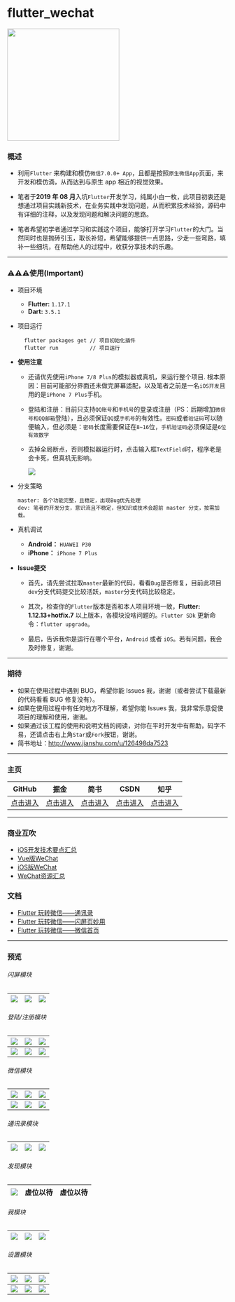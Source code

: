# flutter_wechat

<img src="https://github.com/CoderMikeHe/WeChat_Resource/blob/master/snapshots/logo.png" width="256px" height="256px" />

### 概述

- 利用`Flutter` 来构建和模仿`微信7.0.0+ App`，且都是按照`原生微信App`页面，来开发和模仿滴，从而达到与原生 app 相近的视觉效果。

- 笔者于**2019 年 08 月**入坑`Flutter`开发学习，纯属小白一枚，此项目初衷还是想通过项目实践新技术，在业务实践中发现问题，从而积累技术经验，源码中有详细的注释，以及发现问题和解决问题的思路。

- 笔者希望初学者通过学习和实践这个项目，能够打开学习`Flutter`的大门。当然同时也是抛砖引玉，取长补短，希望能够提供一点思路，少走一些弯路，填补一些细坑，在帮助他人的过程中，收获分享技术的乐趣。

---

### ⚠️⚠️⚠️使用(Important)
-  项目环境
	+ **Flutter:**  ` 1.17.1 `
	+ **Dart:**  `3.5.1`

- 项目运行

  ```
	flutter packages get // 项目初始化插件 
	flutter run          // 项目运行
  ```
  

- **使用注意**

  - 还请优先使用`iPhone 7/8 Plus`的模拟器或真机，来运行整个项目. 根本原因：目前可能部分界面还未做完屏幕适配，以及笔者之前是一名`iOS开发`且用的是`iPhone 7 Plus`手机。

  - 登陆和注册：目前只支持`QQ账号`和`手机号`的登录或注册（PS：后期增加`微信号和QQ邮箱`登陆），且必须保证`QQ`或`手机号`的有效性。`密码`或者`验证码`可以随便输入，但必须是：`密码`长度需要保证在`8~16`位，`手机验证码`必须保证是`6位有效数字`
  
  - 去掉全局断点，否则模拟器运行时，点击输入框`TextField`时，程序老是会卡死，但真机无影响。
  
	![](./snapshots/exception.png)

- 分支策略

	```
	master: 各个功能完整，且稳定，出现Bug优先处理
	dev: 笔者的开发分支，意识流且不稳定，但知识或技术会超前 master 分支，按需加载。
	``` 
- 真机调试
	+ **Android：**  `HUAWEI P30`
	+ **iPhone：**  `iPhone 7 Plus`

- **Issue提交**
	+ 首先，请先尝试拉取`master`最新的代码，看看`Bug`是否修复，目前此项目`dev`分支代码提交比较活跃，`master`分支代码比较稳定。
	
	+ 其次，检查你的`Flutter`版本是否和本人项目环境一致，**Flutter:  1.12.13+hotfix.7** 以上版本，各模块没啥问题的。`Flutter SDk` 更新命令：`flutter upgrade`。

	+ 最后，告诉我你是运行在哪个平台，`Android` 或者 `iOS`。若有问题，我会及时修复，谢谢。

---


### 期待

- 如果在使用过程中遇到 BUG，希望你能 Issues 我，谢谢（或者尝试下载最新的代码看看 BUG 修复没有）。
- 如果在使用过程中有任何地方不理解，希望你能 Issues 我，我非常乐意促使项目的理解和使用，谢谢。
- 如果通过该工程的使用和说明文档的阅读，对你在平时开发中有帮助，码字不易，还请点击右上角`Star`或`Fork`按钮，谢谢。
- 简书地址：<http://www.jianshu.com/u/126498da7523>

---

### 主页

|                   GitHub                   |                            掘金                             |                        简书                        |                     CSDN                     | 知乎                                                 |
| :----------------------------------------: | :---------------------------------------------------------: | :------------------------------------------------: | :------------------------------------------: | ---------------------------------------------------- |
| [点击进入](https://github.com/CoderMikeHe) | [点击进入](https://juejin.im/user/59128ee21b69e6006868d639) | [点击进入](https://www.jianshu.com/u/126498da7523) | [点击进入](https://blog.csdn.net/u011581932) | [点击进入](https://www.zhihu.com/people/codermikehe) |

---

### 商业互吹

- [iOS开发技术要点汇总](https://github.com/CoderMikeHe/MHDevelopExample_Objective_C)
- [Vue版WeChat](https://github.com/CoderMikeHe/vue-wechat)
- [iOS版WeChat](https://github.com/CoderMikeHe/WeChat)
- [WeChat资源汇总](https://github.com/CoderMikeHe/WeChat_Resource)

### 文档

- [Flutter 玩转微信——通讯录](https://www.jianshu.com/p/8d136f31b8a2)
- [Flutter 玩转微信——闪屏页妙用](https://www.jianshu.com/p/e2dcd0e8e04d)
- [Flutter 玩转微信——微信首页](https://www.jianshu.com/p/50eb989a8c49)

---

### 预览

###### 闪屏模块

| ![](https://github.com/CoderMikeHe/WeChat_Resource/blob/master/snapshots/splash/splash_page_0.png) | ![](https://github.com/CoderMikeHe/WeChat_Resource/blob/master/snapshots/splash/splash_page_1.png) | ![](https://github.com/CoderMikeHe/WeChat_Resource/blob/master/snapshots/splash/splash_page_2.png) |
| :------------------------------------------------------------------------------------------------: | :------------------------------------------------------------------------------------------------: | :------------------------------------------------------------------------------------------------: |


###### 登陆/注册模块

|    ![](https://github.com/CoderMikeHe/WeChat_Resource/blob/master/snapshots/login/login_page.png)    |   ![](https://github.com/CoderMikeHe/WeChat_Resource/blob/master/snapshots/login/register_page.png)    |   ![](https://github.com/CoderMikeHe/WeChat_Resource/blob/master/snapshots/login/other_login_page.png)   |
| :--------------------------------------------------------------------------------------------------: | :----------------------------------------------------------------------------------------------------: | :------------------------------------------------------------------------------------------------------: |
| ![](https://github.com/CoderMikeHe/WeChat_Resource/blob/master/snapshots/login/phone_login_page.png) | ![](https://github.com/CoderMikeHe/WeChat_Resource/blob/master/snapshots/login/current_login_page.png) | ![](https://github.com/CoderMikeHe/WeChat_Resource/blob/master/snapshots/login/language_picker_page.png) |

###### 微信模块

| ![](https://github.com/CoderMikeHe/WeChat_Resource/blob/master/snapshots/mainframe/mainframe_page_0.png) | ![](https://github.com/CoderMikeHe/WeChat_Resource/blob/master/snapshots/mainframe/mainframe_page_1.png) | ![](https://github.com/CoderMikeHe/WeChat_Resource/blob/master/snapshots/mainframe/mainframe_page_2.png) |
| :------------------------------------------------------------------------------------------------------: | :------: | :------: |
| ![](https://github.com/CoderMikeHe/WeChat_Resource/blob/master/snapshots/mainframe/mainframe_page_3.png) | ![](https://github.com/CoderMikeHe/WeChat_Resource/blob/master/gif/mainframe/mainframe_page.gif)                     | ![](https://github.com/CoderMikeHe/WeChat_Resource/blob/master/snapshots/mainframe/mainframe_page_4.png)    

###### 通讯录模块

| ![](https://github.com/CoderMikeHe/WeChat_Resource/blob/master/snapshots/contacts/contacts_page_0.png) | ![](https://github.com/CoderMikeHe/WeChat_Resource/blob/master/snapshots/contacts/contacts_page_1.png) | ![](https://github.com/CoderMikeHe/WeChat_Resource/blob/master/snapshots/contacts/contacts_page_2.png) |
| :----------------------------------------------------------------------------------------------------: | :----------------------------------------------------------------------------------------------------: | :----------------------------------------------------------------------------------------------------: |


###### 发现模块

| ![](https://github.com/CoderMikeHe/WeChat_Resource/blob/master/snapshots/discover/discover_page_0.png) | 虚位以待 | 虚位以待 |
| :----------------------------------------------------------------------------------------------------: | :------: | :------: |


###### 我模块

| ![](https://github.com/CoderMikeHe/WeChat_Resource/blob/master/snapshots/profile/profile_page_0.png) | ![](https://github.com/CoderMikeHe/WeChat_Resource/blob/master/snapshots/profile/user_info_page.png) | ![](https://github.com/CoderMikeHe/WeChat_Resource/blob/master/snapshots/profile/more_info_page.png) |
| :--------------------------------------------------------------------------------------------------: | :--------------------------------------------------------------------------------------------------: | :--------------------------------------------------------------------------------------------------: |


###### 设置模块

| ![](https://github.com/CoderMikeHe/WeChat_Resource/blob/master/snapshots/setting/setting_page.png)  | ![](https://github.com/CoderMikeHe/WeChat_Resource/blob/master/snapshots/setting/account_security_page.png) | ![](https://github.com/CoderMikeHe/WeChat_Resource/blob/master/snapshots/setting/message_notify_page.png) |
| :-------------------------------------------------------------------------------------------------: | :---------------------------------------------------------------------------------------------------------: | :-------------------------------------------------------------------------------------------------------: |
| ![](https://github.com/CoderMikeHe/WeChat_Resource/blob/master/snapshots/setting/privates_page.png) |     ![](https://github.com/CoderMikeHe/WeChat_Resource/blob/master/snapshots/setting/general_page.png)      |  ![](https://github.com/CoderMikeHe/WeChat_Resource/blob/master/snapshots/setting/about_wechat_page.png)  |
